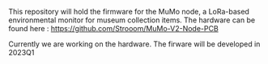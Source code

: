 This repository will hold the firmware for the MuMo node, a LoRa-based environmental monitor for museum collection items.
The hardware can be found here : https://github.com/Strooom/MuMo-V2-Node-PCB

Currently we are working on the hardware. The firware will be developed in 2023Q1